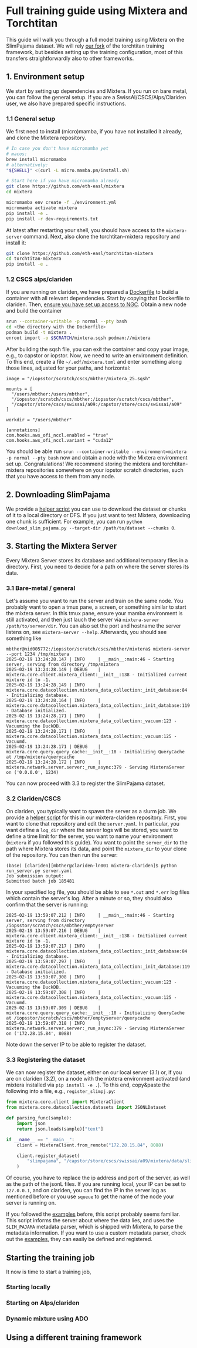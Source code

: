 # Full training guide using Mixtera and Torchtitan

This guide will walk you through a full model training using Mixtera on the SlimPajama dataset. We will rely [our fork](https://github.com/eth-easl/torchtitan-mixtera) of the torchtitan training framework, but besides setting up the training configuration, most of this transfers straightforwardly also to other frameworks. 

## 1. Environment setup

We start by setting up dependencies and Mixtera. If you run on bare metal, you can follow the general setup. If you are a SwissAI/CSCS/Alps/Clariden user, we also have prepared specific instructions.

### 1.1 General setup

We first need to install (micro)mamba, if you have not installed it already, and clone the Mixtera repository.

```bash
# In case you don't have micromamba yet
# macos:
brew install micromamba
# alternatively:
"${SHELL}" <(curl -L micro.mamba.pm/install.sh)

# Start here if you have micromamba already
git clone https://github.com/eth-easl/mixtera
cd mixtera

micromamba env create -f ./environment.yml
micromamba activate mixtera
pip install -e .
pip install -r dev-requirements.txt
```

At latest after restarting your shell, you should have access to the `mixtera-server` command. Next, also clone the torchtitan-mixtera repository and install it:

```bash
git clone https://github.com/eth-easl/torchtitan-mixtera
cd torchtitan-mixtera
pip install -e .
```

### 1.2 CSCS alps/clariden

If you are running on clariden, we have prepared a [Dockerfile](clariden/Dockerfile) to build a container with all relevant dependencies. Start by copying that Dockerfile to clariden. Then, [ensure you have set up access to NGC](https://github.com/swiss-ai/documentation/blob/main/pages/setup_ngc.md). Obtain a new node and build the container

```bash
srun --container-writable -p normal --pty bash
cd <the directory with the Dockerfile>
podman build -t mixtera .
enroot import -o $SCRATCH/mixtera.sqsh podman://mixtera
```

After building the sqsh file, you can exit the container and copy your image, e.g., to capstor or iopstor. Now, we need to write an environment definition. To this end, create a file `~/.edf/mixtera.toml` and enter something along those lines, adjusted for your paths, and horizontal:

```
image = "/iopsstor/scratch/cscs/mbther/mixtera_25.sqsh"

mounts = [
  "/users/mbther:/users/mbther",
  "/iopsstor/scratch/cscs/mbther:/iopsstor/scratch/cscs/mbther",
  "/capstor/store/cscs/swissai/a09:/capstor/store/cscs/swissai/a09"
]

workdir = "/users/mbther"

[annotations]
com.hooks.aws_ofi_nccl.enabled = "true"
com.hooks.aws_ofi_nccl.variant = "cuda12"
```

You should be able run `srun --container-writable --environment=mixtera -p normal --pty bash` now and obtain a node with the Mixtera environment set up. Congratulations! We recommend storing the mixtera and torchtitan-mixtera repositories somewhere on your iopstor scratch directories, such that you have access to them from any node.

## 2. Downloading SlimPajama

We provide a [helper script](download_slim_pajama.py) you can use to download the dataset or chunks of it to a local directory or DFS. If you just want to test Mixtera, downloading one chunk is sufficient. For example, you can run `python download_slim_pajama.py --target-dir /path/to/dataset --chunks 0`.


## 3. Starting the Mixtera Server

Every Mixtera Server stores its database and additional temporary files in a directory. First, you need to decide for a path on where the server stores its data.

### 3.1 Bare-metal / general

Let's assume you want to run the server and train on the same node. You probably want to open a tmux pane, a screen, or something similar to start the mixtera server. In this tmux pane, ensure your mamba environment is still activated, and then just lauch the server via `mixtera-server /path/to/server/dir`. You can also set the port and hostname the server listens on, see `mixtera-server --help`. Afterwards, you should see something like

```
mbther@nid005772:/iopsstor/scratch/cscs/mbther/mixtera$ mixtera-server --port 1234 /tmp/mixtera
2025-02-19 13:24:28.147 | INFO     | __main__:main:46 - Starting server, serving from directory /tmp/mixtera
2025-02-19 13:24:28.149 | DEBUG    | mixtera.core.client.mixtera_client:__init__:138 - Initialized current mixture id to -1.
2025-02-19 13:24:28.149 | INFO     | mixtera.core.datacollection.mixtera_data_collection:_init_database:84 - Initializing database.
2025-02-19 13:24:28.164 | INFO     | mixtera.core.datacollection.mixtera_data_collection:_init_database:119 - Database initialized.
2025-02-19 13:24:28.171 | INFO     | mixtera.core.datacollection.mixtera_data_collection:_vacuum:123 - Vacuuming the DuckDB.
2025-02-19 13:24:28.171 | INFO     | mixtera.core.datacollection.mixtera_data_collection:_vacuum:125 - Vacuumd.
2025-02-19 13:24:28.171 | DEBUG    | mixtera.core.query.query_cache:__init__:18 - Initializing QueryCache at /tmp/mixtera/querycache
2025-02-19 13:24:28.172 | INFO     | mixtera.network.server.server:_run_async:379 - Serving MixteraServer on ('0.0.0.0', 1234)
```

You can now proceed with 3.3 to register the SlimPajama dataset.

### 3.2 Clariden/CSCS

On clariden, you typically want to spawn the server as a slurm job. We provide a [helper script](https://github.com/eth-easl/mixtera-clariden/blob/main/run_server.py) for this in our mixtera-clariden repository. First, you want to clone that repository and edit the `server.yaml`. In particular, you want define a `log_dir` where the server logs will be stored, you want to define a time limit for the server, you want to name your environment (`mixtera` if you followed this guide). You want to point the `server_dir` to the path where Mixtera stores its data, and point the `mixtera_dir` to your clone of the repository. You can then run the server:

```
(base) [clariden][mbther@clariden-ln001 mixtera-clariden]$ python run_server.py server.yaml
Job submission output:
Submitted batch job 185481
```

In your specified log file, you should be able to see `*.out` and `*.err` log files which contain the server's log. After a minute or so, they should also confirm that the server is running:
```
2025-02-19 13:59:07.212 | INFO     | __main__:main:46 - Starting server, serving from directory /iopsstor/scratch/cscs/mbther/emptyserver
2025-02-19 13:59:07.216 | DEBUG    | mixtera.core.client.mixtera_client:__init__:138 - Initialized current mixture id to -1.
2025-02-19 13:59:07.217 | INFO     | mixtera.core.datacollection.mixtera_data_collection:_init_database:84 - Initializing database.
2025-02-19 13:59:07.297 | INFO     | mixtera.core.datacollection.mixtera_data_collection:_init_database:119 - Database initialized.
2025-02-19 13:59:07.308 | INFO     | mixtera.core.datacollection.mixtera_data_collection:_vacuum:123 - Vacuuming the DuckDB.
2025-02-19 13:59:07.308 | INFO     | mixtera.core.datacollection.mixtera_data_collection:_vacuum:125 - Vacuumd.
2025-02-19 13:59:07.309 | DEBUG    | mixtera.core.query.query_cache:__init__:18 - Initializing QueryCache at /iopsstor/scratch/cscs/mbther/emptyserver/querycache
2025-02-19 13:59:07.318 | INFO     | mixtera.network.server.server:_run_async:379 - Serving MixteraServer on ('172.28.15.84', 8088)
```

Note down the server IP to be able to register the dataset.

### 3.3 Registering the dataset

We can now register the dataset, either on our local server (3.1) or, if you are on clariden (3.2), on a node with the mixtera environment activated (and mixtera installed via `pip install -e .`). To this end, copy&paste the following into a file, e.g., `register_slimpj.py`:

```python
from mixtera.core.client import MixteraClient
from mixtera.core.datacollection.datasets import JSONLDataset

def parsing_func(sample):
    import json
    return json.loads(sample)["text"]

if __name__ == "__main__":
    client = MixteraClient.from_remote("172.28.15.84", 8088)

    client.register_dataset(
        "slimpajama", "/capstor/store/cscs/swissai/a09/mixtera/data/slimpajama", JSONLDataset, parsing_func, "SLIM_PAJAMA"
    )
```

Of course, you have to replace the ip address and port of the server, as well as the path of the jsonL files. If you are running local, your IP can be set to `127.0.0.1`, and on clariden, you can find the IP in the server log as mentioned before or you use `squeue` to get the name of the node your server is running on.

If you followed the [examples](client_server_example.py) before, this script probably seems familiar. This script informs the server about where the data lies, and uses the `SLIM_PAJAMA` metadata parser, which is shipped with Mixtera, to parse the metadata information. If you want to use a custom metadata parser, check out the [examples](client_server_example.py), they can easily be defined and registered.


## Starting the training job

It now is time to start a training job,

### Starting locally

### Starting on Alps/clariden

### Dynamic mixture using ADO


## Using a different training framework